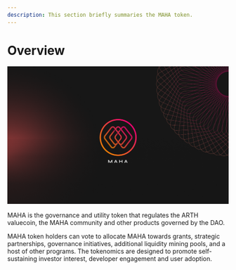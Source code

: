 ```yaml
---
description: This section briefly summaries the MAHA token.
---
```


# Overview

![](../.gitbook/assets/image.png)

MAHA is the governance and utility token that regulates the ARTH valuecoin, the MAHA community and other products governed by the DAO.

MAHA token holders can vote to allocate MAHA towards grants, strategic partnerships, governance initiatives, additional liquidity mining pools, and a host of other programs. The tokenomics are designed to promote self-sustaining investor interest, developer engagement and user adoption.  


